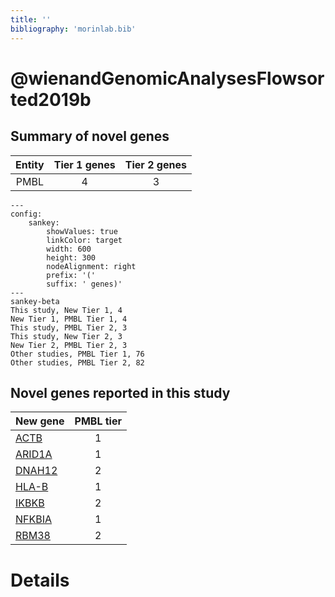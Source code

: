 ```yaml
---
title: ''
bibliography: 'morinlab.bib'
---
```


# @wienandGenomicAnalysesFlowsorted2019b
## Summary of novel genes

|Entity| Tier 1 genes| Tier 2 genes|
|:-:|:-:|:-:|
|PMBL|4|3|
```mermaid
---
config:
    sankey:
        showValues: true
        linkColor: target
        width: 600
        height: 300
        nodeAlignment: right
        prefix: '('
        suffix: ' genes)'
---
sankey-beta
This study, New Tier 1, 4
New Tier 1, PMBL Tier 1, 4
This study, PMBL Tier 2, 3
This study, New Tier 2, 3
New Tier 2, PMBL Tier 2, 3
Other studies, PMBL Tier 1, 76
Other studies, PMBL Tier 2, 82
```


## Novel genes reported in this study

|New gene|PMBL tier|
|:-|:-:|
|[ACTB](ACTB)|1 |
|[ARID1A](ARID1A)|1 |
|[DNAH12](DNAH12)|2 |
|[HLA-B](HLA-B)|1 |
|[IKBKB](IKBKB)|2 |
|[NFKBIA](NFKBIA)|1 |
|[RBM38](RBM38)|2 |

# Details

